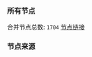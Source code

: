 ### 所有节点
合并节点总数: `1704`
[节点链接](https://raw.githubusercontent.com/rzhy1/11/master/sub/sub_merge_base64.txt)

### 节点来源